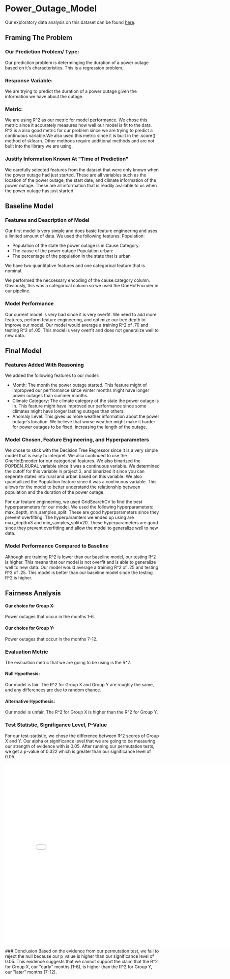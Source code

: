 # Power_Outage_Model

Our exploratory data analysis on this dataset can be found [here](https://schmitzandrew.github.io/Power_Outage_Analysis/).

## Framing The Problem

### Our Prediction Problem/ Type:

Our prediction problem is determinging the duration of a power outage based on it's characteristics. This is a regression problem.

### Response Variable:
We are trying to predict the duration of a power outage given the information we have about the outage. 

### Metric:
We are using R^2 as our metric for model performance. We chose this metric since it accurately measures how well our model is fit to the data. R^2 is a also good metric for our problem since we are trying to predict a continuous variable.We also used this metric since it is built in the .score() method of sklearn. Other methods require additional methods and are not built into the library we are using. 

### Justify Information Known At "Time of Prediction"
We carefully selected features from the dataset that were only known when the power outage had just started. These are all variables such as the location of the power outage, the start date, and climate information of the power outage. These are all information that is readily available to us when the power outage has just started.


## Baseline Model

### Features and Description of Model
Our first model is very simple and does basic feature engineering and uses a limited amount of data. We used the following features:
Population:
- Population of the state the power outage is in
Cause Category: 
- The cause of the power outage
Population urban:
- The percentage of the population in the state that is urban

We have two quantitative features and one categorical feature that is nominal. 

We performed the neccessary encoding of the cause.category column. Obviously, this was a categorical column so we used the OneHotEncoder in our pipeline. 


### Model Performance

Our current model is very bad since it is very overfit. We need to add more features, perform feature engineering, and optimize our tree depth to improve our model. Our model would average a training R^2 of .70 and testing R^2 of .05. This model is very overfit and does not generalize well to new data.

## Final Model

### Features Added With Reasoning
We added the following features to our model:
- Month: The month the power outage started. This feature might of impropved our perfromance since winter months might have longer power outages than summer months. 
- Climate Category: The climate category of the state the power outage is in. This feature might have improved our performance since some climates might have longer lasting outages than others.
- Anomaly Level: This gives us more weather information about the power outage's location. We believe that worse weather might make it harder for power outages to be fixed, increasing the length of the outage.

### Model Chosen, Feature Engineering, and Hyperparameters
We chose to stick with the Decision Tree Regressor since it is a very simple model that is easy to interpret. We also continued to use the OneHotEncoder for our categorical features.
We also binarized the POPDEN_RURAL variable since it was a continuous variable. We determined the cutoff for this variable in project 3, and binarized it since you can seperate states into rural and urban based on this variable.
We also quantailized the Population feature since it was a continuous variable. This allows for the model to better understand the relationship between population and the duration of the power outage.

For our feature engineering, we used GridSearchCV to find the best hyperparameters for our model. We used the following hyperparameters: max_depth, min_samples_split. These are good hyperparameters since they prevent overfitting. The hyperparamters we ended up using are max_depth=3 and min_samples_split=20. These hyperparameters are good since they prevent overfitting and allow the model to generalize well to new data.

### Model Performance Compared to Baseline

Although are training R^2 is lower than our baseline model, our testing R^2 is higher. This means that our model is not overfit and is able to generalize well to new data. Our model would average a training R^2 of .25 and testing R^2 of .25. This model is better than our baseline model since the testing R^2 is higher.

## Fairness Analysis

#### Our choice for Group X:
Power outages that occur in the months 1-6.

#### Our choice for Group Y:
Power outages that occur in the months 7-12.

### Evaluation Metric

The evaluation metric that we are going to be using is the R^2.

#### Null Hypothesis:
Our model is fair. The R^2 for Group X and Group Y are roughly the same, and any differences are due to random chance.

#### Alternative Hypothesis:
Our model is unfair. The R^2 for Group X is higher than the R^2 for Group Y.

### Test Statistic, Signifigance Level, P-Value

For our test-statistic, we chose the difference between R^2 scores of Group X and Y.
Our alpha or significance level that we are going to be measuring our strength of evidence with is 0.05.
After running our permutation tests, we get a p-value of 0.322 which is greater than our significance level of 0.05.

<iframe src='assets/perm_test.html' width = 800 height = 600 frameBorder=0></iframe>
### Conclusion
Based on the evidence from our permutation test, we fail to reject the null because our p_value is higher than our significance level of 0.05. 
This evidence suggests that we cannot support the claim that the R^2 for Group X, our "early" months (1-6), 
is higher than the R^2 for Group Y, our "later" months (7-12).
